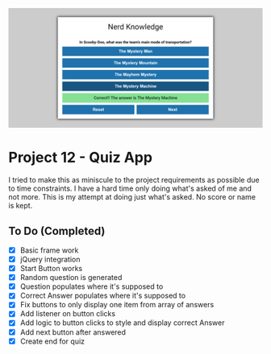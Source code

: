![Quiz ScreenShot](quiz.png)
# Project 12 - Quiz App
I tried to make this as miniscule to the project requirements as possible due to time constraints. I have a hard time only doing what's asked of me and not more. This is my attempt at doing just what's asked. No score or name is kept. 

## To Do (Completed)
- [x] Basic frame work
- [x] jQuery integration
- [x] Start Button works
- [x] Random question is generated
- [x] Question populates where it's supposed to
- [x] Correct Answer populates where it's supposed to
- [x] Fix buttons to only display one item from array of answers
- [x] Add listener on button clicks
- [x] Add logic to button clicks to style and display correct Answer
- [x] Add next button after answered
- [x] Create end for quiz
